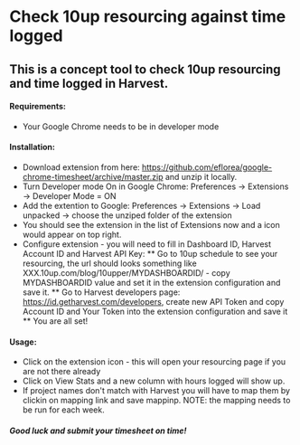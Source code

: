 # Check 10up resourcing against time logged

## This is a concept tool to check 10up resourcing and time logged in Harvest.

#### Requirements:
* Your Google Chrome needs to be in developer mode

#### Installation:
* Download extension from here: https://github.com/eflorea/google-chrome-timesheet/archive/master.zip and unzip it locally.
* Turn Developer mode On in Google Chrome: Preferences -> Extensions -> Developer Mode = ON
* Add the extention to Google: Preferences -> Extensions -> Load unpacked -> choose the unziped folder of the extension
* You should see the extension in the list of Extensions now and a icon would appear on top right.
* Configure extension - you will need to fill in Dashboard ID, Harvest Account ID and Harvest API Key:
** Go to 10up schedule to see your resourcing, the url should looks something like XXX.10up.com/blog/10upper/MYDASHBOARDID/ - copy MYDASHBOARDID value and set it in the extension configuration and save it.
** Go to Harvest developers page: https://id.getharvest.com/developers, create new API Token and copy Account ID and Your Token into the extension configuration and save it
** You are all set!

#### Usage:
* Click on the extension icon - this will open your resourcing page if you are not there already
* Click on View Stats and a new column with hours logged will show up.
* If project names don't match with Harvest you will have to map them by clickin on mapping link and save mappinp. NOTE: the mapping needs to be run for each week.

##### Good luck and submit your timesheet on time!
